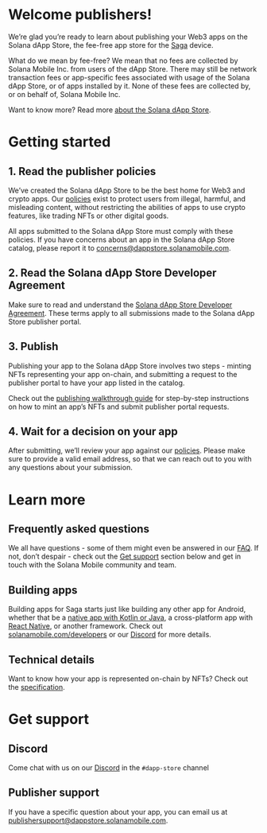 
# Welcome publishers!

We’re glad you’re ready to learn about publishing your Web3 apps on the Solana dApp Store, the fee-free app store for the [Saga](https://solanamobile.com/saga) device.

What do we mean by fee-free? We mean that no fees are collected by Solana Mobile Inc. from users of the dApp Store. There may still be network transaction fees or app-specific fees associated with usage of the Solana dApp Store, or of apps installed by it. None of these fees are collected by, or on behalf of, Solana Mobile Inc.

Want to know more? Read more [about the Solana dApp Store](docs/ABOUT.md).

# Getting started

## 1. Read the publisher policies

We’ve created the Solana dApp Store to be the best home for Web3 and crypto apps. Our [policies](docs/PUBLISHER-POLICY.md) exist to protect users from illegal, harmful, and misleading content, without restricting the abilities of apps to use crypto features, like trading NFTs or other digital goods.

All apps submitted to the Solana dApp Store must comply with these policies. If you have concerns about an app in the Solana dApp Store catalog, please report it to [concerns@dappstore.solanamobile.com](mailto:concerns@dappstore.solanamobile.com).

## 2. Read the Solana dApp Store Developer Agreement

Make sure to read and understand the [Solana dApp Store Developer Agreement](docs/DEVELOPER-AGREEMENT.pdf). These terms apply to all submissions made to the Solana dApp Store publisher portal.

## 3. Publish

Publishing your app to the Solana dApp Store involves two steps - minting NFTs representing your app on-chain, and submitting a request to the publisher portal to have your app listed in the catalog.

Check out the [publishing walkthrough guide](docs/PUBLISHING.md) for step-by-step instructions on how to mint an app’s NFTs and submit publisher portal requests.

## 4. Wait for a decision on your app

After submitting, we’ll review your app against our [policies](docs/PUBLISHER-POLICY.md). Please make sure to provide a valid email address, so that we can reach out to you with any questions about your submission.

# Learn more

## Frequently asked questions

We all have questions - some of them might even be answered in our [FAQ](docs/FAQ.md). If not, don’t despair - check out the [Get support](#get-support) section below and get in touch with the Solana Mobile community and team.

## Building apps

Building apps for Saga starts just like building any other app for Android, whether that be a [native app with Kotlin or Java](https://developer.android.com/), a cross-platform app with [React Native](https://reactnative.dev/), or another framework. Check out [solanamobile.com/developers](http://solanamobile.com/developers) or our [Discord](#discord) for more details.

## Technical details

Want to know how your app is represented on-chain by NFTs? Check out the [specification](publishing-spec/SPEC.md).

# Get support

## Discord

Come chat with us on our [Discord](https://discord.gg/solanamobile) in the `#dapp-store` channel

## Publisher support

If you have a specific question about your app, you can email us at [publishersupport@dappstore.solanamobile.com](mailto:publishersupport@dappstore.solanamobile.com).